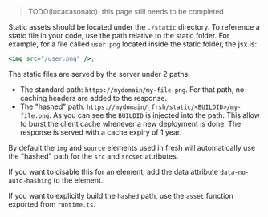 > TODO(lucacasonato): this page still needs to be completed

Static assets should be located under the `./static` directory. To reference a
static file in your code, use the path relative to the static folder. For
example, for a file called `user.png` located inside the static folder, the jsx
is:

```jsx
<img src="/user.png" />;
```

The static files are served by the server under 2 paths:

- The standard path: `https://mydomain/my-file.png`. For that path, no caching
  headers are added to the response.
- The "hashed" path: `https://mydomain/_frsh/static/<BUILDID>/my-file.png`. As
  you can see the `BUILDID` is injected into the path. This allow to burst the
  client cache whenever a new deployment is done. The response is served with a
  cache expiry of 1 year.

By default the `img` and `source` elements used in fresh will automatically use
the "hashed" path for the `src` and `srcset` attributes.

If you want to disable this for an element, add the data attribute
`data-no-auto-hashing` to the element.

If you want to explicitly build the `hashed` path, use the `asset` function
exported from `runtime.ts`.
